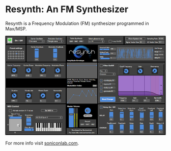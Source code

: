 # Resynth: An FM Synthesizer

Resynth is a Frequency Modulation (FM) synthesizer programmed in Max/MSP.

<center><img src="resynthScreen.png" /></center>

For more info visit [soniconlab.com](https://soniconlab.com/).
